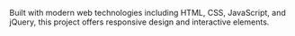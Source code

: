Built with modern web technologies including HTML, CSS, JavaScript, and jQuery, this project offers responsive design and interactive elements.
